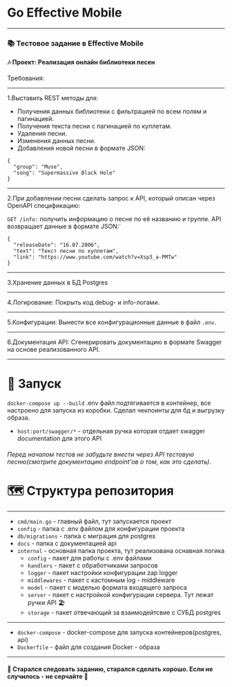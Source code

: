 Go Effective Mobile
=
***
### 📚 Тестовое задание в Effective Mobile

#### 🎶 Проект: Реализация онлайн библиотеки песен 

Требования:
***
1.Выставить REST методы для:

 * Получения данных библиотеки с фильтрацией по всем полям и пагинацией.
 * Получения текста песни с пагинацией по куплетам.
 * Удаления песни.
 * Изменения данных песни.
 * Добавления новой песни в формате JSON:

```
{
  "group": "Muse",
  "song": "Supermassive Black Hole"
}
```
***
2.При добавлении песни сделать запрос к API, который описан через OpenAPI спецификацию:

``GET /info:`` получить информацию о песне по её названию и группе. API возвращает данные в формате JSON:`
```
{
  "releaseDate": "16.07.2006",
  "text": "Текст песни по куплетам",
  "link": "https://www.youtube.com/watch?v=Xsp3_a-PMTw"
}
```
***
3.Хранение данных в БД Postgres
***
4.Логирование:
Покрыть код debug- и info-логами.
***
5.Конфигурации:
Вынести все конфигурационные данные в файл ``.env``.
***
6.Документация API:
Сгенерировать документацию в формате Swagger на основе реализованного API.
***
# 🐋 Запуск
``docker-compose up --build``
 .env файл подтягивается в контейнер, все настроено для запуска из коробки. Сделал чекпоинты для бд и выгрузку образа.
 * ``host:port/swagger/*`` - отдельная ручка которая отдает swagger documentation для этого API

###### Перед началом тестов не забудьте внести через API тестовую песню(смотрите документацию endpoint'ов о том, как это сделать).
# 🗺️ Структура репозитория
***
* ``cmd/main.go`` - главный файл, тут запускается проект
* ``config`` - папка с .env файлом для конфигурации проекта
* ``db/migrations`` - папка с миграция для postgres
* ``docs`` - папка с документацией api
* ``internal`` - основная папка проекта, тут реализована оснавная логика
  * ``config`` - пакет для работы с .env файлами
  * ``handlers`` - пакет с обработчиками запросов
  * ``logger`` - пакет настройки конфигурации zap logger
  * ``middlewares`` - пакет с кастомным log - middleware 
  * ``model`` - пакет с моделью формата входящего запроса
  * ``server`` - пакет с настройкой конфигурации сервера. Тут лежат ручки API 🏖️
  * ``storage`` - пакет отвечающий за взаимодейтсвие с СУБД postgres
***
  * ``docker-compose`` - docker-compose для запуска контейнеров(postgres, api)
  * ``Dockerfile`` - файл для создания Docker - образа
***
#### 🔗 Старался следовать заданию, старался сделать хорошо. Если не случилось - не серчайте 🔗
